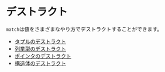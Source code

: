 <!--
# Destructuring
-->
# デストラクト

<!--
A `match` block can destructure items in a variety of ways.
-->
`match`は値をさまざまなやり方でデストラクトすることができます。

<!--
* [Destructuring Tuples][tuple]
* [Destructuring Arrays and Slices][slice]
* [Destructuring Enums][enum]
* [Destructuring Pointers][refs]
* [Destructuring Structures][struct]
-->
* [タプルのデストラクト][tuple]
* [列挙型のデストラクト][enum]
* [ポインタのデストラクト][refs]
* [構造体のデストラクト][struct]


[enum]: destructuring/destructure_enum.md
[refs]: destructuring/destructure_pointers.md
[struct]: destructuring/destructure_structures.md
[tuple]: destructuring/destructure_tuple.md
[slice]: destructuring/destructure_slice.md
